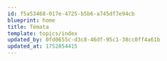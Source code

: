 ```yaml
---
id: f5a53468-017e-4725-b5b6-a745df7e94cb
blueprint: home
title: Témata
template: topics/index
updated_by: 0fd0655c-d3c8-46df-95c1-38cc0ff4a61b
updated_at: 1752854415
---
```

